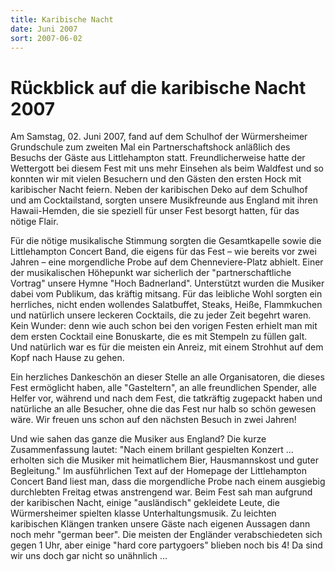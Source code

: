 ```yaml
---
title: Karibische Nacht
date: Juni 2007
sort: 2007-06-02
---
```


Rückblick auf die karibische Nacht 2007
=======================================

Am Samstag, 02. Juni 2007, fand auf dem Schulhof der Würmersheimer Grundschule zum zweiten Mal ein Partnerschaftshock anläßlich des Besuchs der Gäste aus Littlehampton statt. Freundlicherweise hatte der Wettergott bei diesem Fest mit uns mehr Einsehen als beim Waldfest und so konnten wir mit vielen Besuchern und den Gästen den ersten Hock mit karibischer Nacht feiern. Neben der karibischen Deko auf dem Schulhof und am Cocktailstand, sorgten unsere Musikfreunde aus England mit ihren Hawaii-Hemden, die sie speziell für unser Fest besorgt hatten, für das nötige Flair. 

Für die nötige musikalische Stimmung sorgten die Gesamtkapelle sowie die Littlehampton Concert Band, die eigens für das Fest – wie bereits vor zwei Jahren – eine morgendliche Probe auf dem Chenneviere-Platz abhielt. Einer der musikalischen Höhepunkt war sicherlich der "partnerschaftliche Vortrag" unsere Hymne "Hoch Badnerland". Unterstützt wurden die Musiker dabei vom Publikum, das kräftig mitsang. Für das leibliche Wohl sorgten ein herrliches, nicht enden wollendes Salatbuffet, Steaks, Heiße, Flammkuchen und natürlich unsere leckeren Cocktails, die zu jeder Zeit begehrt waren. Kein Wunder: denn wie auch schon bei den vorigen Festen erhielt man mit dem ersten Cocktail eine Bonuskarte, die es mit Stempeln zu füllen galt. Und natürlich war es für die meisten ein Anreiz, mit einem Strohhut auf dem Kopf nach Hause zu gehen.

Ein herzliches Dankeschön an dieser Stelle an alle Organisatoren, die dieses Fest ermöglicht haben, alle "Gasteltern", an alle freundlichen Spender, alle Helfer vor, während und nach dem Fest, die tatkräftig zugepackt haben und natürliche an alle Besucher, ohne die das Fest nur halb so schön gewesen wäre. Wir freuen uns schon auf den nächsten Besuch in zwei Jahren! 

Und wie sahen das ganze die Musiker aus England? Die kurze Zusammenfassung lautet: "Nach einem brillant gespielten Konzert ... erholten sich die Musiker mit heimatlichem Bier, Hausmannskost und guter Begleitung." Im ausführlichen Text auf der Homepage der Littlehampton Concert Band liest man, dass die morgendliche Probe nach einem ausgiebig durchlebten Freitag etwas anstrengend war. Beim Fest sah man aufgrund der karibischen Nacht, einige "ausländisch" gekleidete Leute, die Würmersheimer spielten klasse Unterhaltungsmusik. Zu leichten karibischen Klängen tranken unsere Gäste nach eigenen Aussagen dann noch mehr "german beer". Die meisten der Engländer verabschiedeten sich gegen 1 Uhr, aber einige "hard core partygoers" blieben noch bis 4! Da sind wir uns doch gar nicht so unähnlich ...  
